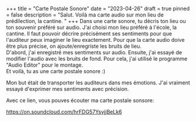 +++
title = "Carte Postale Sonore"
date = "2023-04-26"
draft = true
pinned = false
description = "Salut. Voilà ma carte audio sur mon lieu de prédilection, la cantine. "
+++
Dans une carte sonore, tu décris ton lieu ou ton souvenir préféré sur audio. J'ai choisi mon lieu préféré à l'école, la cantine. Il faut pouvoir décrire précisément ses sentiments pour que l'auditeur peux imaginer le lieu exactement. Pour que la carte audio doive être plus précise, on ajoute/enregriste les bruits de lieu.  \
D'abord, j'ai enregistré mes sentiments sur audio. Ensuite, j'ai essayé de modifier l'audio avec les bruits de fond. Pour cela, j'ai utilisé le programme "Audio Editor" pour le montage.  \
Et voilà, tu as une carte postale sonore :) 

Mon but était de transporter les auditeurs dans mes émotions. J'ai vraiment essayé d'exprimer mes sentiments avec précision. 

Avec ce lien, vous pouves écouter ma carte postale sonsore:

https://on.soundcloud.com/hrFDG57YsyjjBeLk6